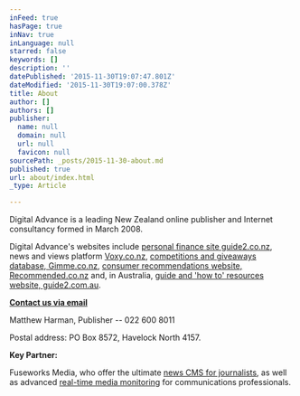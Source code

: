 ```yaml
---
inFeed: true
hasPage: true
inNav: true
inLanguage: null
starred: false
keywords: []
description: ''
datePublished: '2015-11-30T19:07:47.801Z'
dateModified: '2015-11-30T19:07:00.378Z'
title: About
author: []
authors: []
publisher:
  name: null
  domain: null
  url: null
  favicon: null
sourcePath: _posts/2015-11-30-about.md
published: true
url: about/index.html
_type: Article

---
```

Digital Advance is a leading New Zealand online publisher and Internet consultancy formed in March 2008\.

Digital Advance's websites include [personal finance site guide2.co.nz][0], news and views platform [Voxy.co.nz][1], [competitions and giveaways database, Gimme.co.nz][2], [consumer recommendations website, Recommended.co.nz][3] and, in Australia, [guide and 'how to' resources website, guide2.com.au][4].

**[Contact us via email][5]**

Matthew Harman, Publisher -- 022 600 8011

Postal address: PO Box 8572, Havelock North 4157\.

**Key Partner:**

Fuseworks Media, who offer the ultimate [news CMS for journalists][6], as well as advanced [real-time media monitoring][7] for communications professionals.

[0]: http://www.guide2.co.nz/
[1]: http://www.voxy.co.nz/
[2]: http://www.gimme.co.nz/
[3]: http://www.recommended.co.nz/
[4]: http://www.guide2.com.au/
[5]: http://www.digitaladvance.co.nz/contact
[6]: http://fuseworksmedia.com/nz/tools-for-media "Fuseworks Tools for Media"
[7]: http://fuseworksmedia.com/nz/media-monitoring